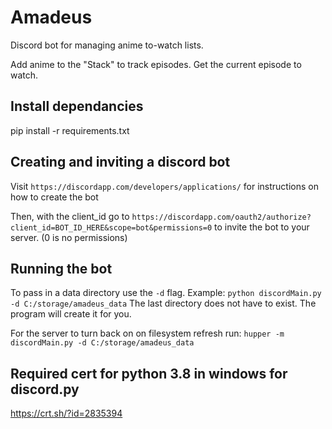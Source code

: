 # Amadeus
Discord bot for managing anime to-watch lists. 

Add anime to the "Stack" to track episodes. Get the current episode to watch.

## Install dependancies
pip install -r requirements.txt

## Creating and inviting a discord bot
Visit `https://discordapp.com/developers/applications/` for instructions on how to create the bot

Then, with the client_id go to `https://discordapp.com/oauth2/authorize?client_id=BOT_ID_HERE&scope=bot&permissions=0` to invite the bot to your server. (0 is no permissions)

## Running the bot
To pass in a data directory use the `-d` flag. Example:
`python discordMain.py -d C:/storage/amadeus_data`
The last directory does not have to exist. The program will create it for you. 

For the server to turn back on on filesystem refresh run: `hupper -m discordMain.py -d C:/storage/amadeus_data`

## Required cert for python 3.8 in windows for discord.py
https://crt.sh/?id=2835394